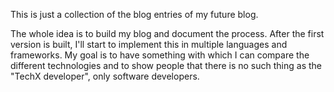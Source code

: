 This is just a collection of the blog entries of my future blog.

The whole idea is to build my blog and document the process. After the first version is built, I'll start to implement this in multiple languages and frameworks.
My goal is to have something with which I can compare the different technologies and to show people that there is no such thing as the "TechX developer", only software developers.
